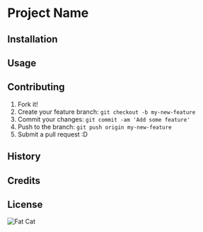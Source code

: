 # Project Name



## Installation


## Usage


## Contributing

1. Fork it!
2. Create your feature branch: `git checkout -b my-new-feature`
3. Commit your changes: `git commit -am 'Add some feature'`
4. Push to the branch: `git push origin my-new-feature`
5. Submit a pull request :D

## History


## Credits


## License


![Fat Cat](https://www.gannett-cdn.com/-mm-/acc9106e8c1f7a978e9ddcbe377b2a5a6cc78b16/c=95-85-2461-1863&r=x404&c=534x401/local/-/media/USATODAY/test/2013/09/05/1378400626002--NASBrd-08-11-2013-Tennessean-1-B004-2013-08-10-IMG-NAS-FATCAT-03jpg-1-1-P.jpg)
